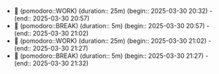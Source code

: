 
- 🍅 (pomodoro::WORK) (duration:: 25m) (begin:: 2025-03-30 20:32) - (end:: 2025-03-30 20:57)
- 🥤 (pomodoro::BREAK) (duration:: 5m) (begin:: 2025-03-30 20:57) - (end:: 2025-03-30 21:02)
- 🍅 (pomodoro::WORK) (duration:: 25m) (begin:: 2025-03-30 21:02) - (end:: 2025-03-30 21:27)
- 🥤 (pomodoro::BREAK) (duration:: 5m) (begin:: 2025-03-30 21:27) - (end:: 2025-03-30 21:32)